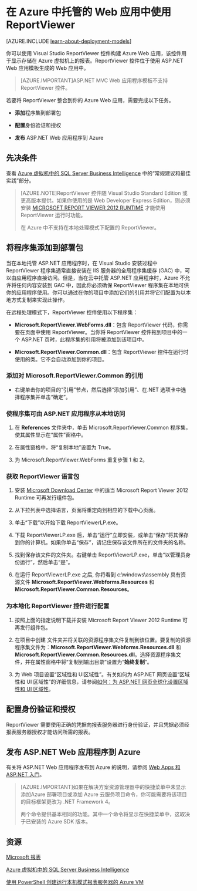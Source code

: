 <properties 
	pageTitle="在 Web 应用中使用 ReportViewer | Azure"
	description="本主题介绍如何使用 Visual Studio ReportViewer 控件构建 Azure Web 应用，该控件用于显示存储在 Azure 虚拟机上的报表。"
	services="virtual-machines-windows"
	documentationCenter="na"
	authors="guyinacube"
	manager="jhubbard"
	editor="monicar" 
	tags="azure-service-management" />
<tags 
	ms.service="virtual-machines-windows"
	ms.devlang="na"
	ms.topic="article"
	ms.tgt_pltfrm="vm-windows-sql-server"
	ms.workload="infrastructure-services"
	ms.date="04/14/2016"
	wacn.date="05/24/2016"
	ms.author="asaxton" />

# 在 Azure 中托管的 Web 应用中使用 ReportViewer

[AZURE.INCLUDE [learn-about-deployment-models](../../includes/learn-about-deployment-models-classic-include.md)]

你可以使用 Visual Studio ReportViewer 控件构建 Azure Web 应用，该控件用于显示存储在 Azure 虚拟机上的报表。ReportViewer 控件位于使用 ASP.NET Web 应用模板生成的 Web 应用中。

>[AZURE.IMPORTANT]ASP.NET MVC Web 应用程序模板不支持 ReportViewer 控件。

若要将 ReportViewer 整合到你的 Azure Web 应用，需要完成以下任务。

- **添加**程序集到部署包

- **配置**身份验证和授权

- **发布** ASP.NET Web 应用程序到 Azure

## 先决条件

查看 [Azure 虚拟机中的 SQL Server Business Intelligence](/documentation/articles/virtual-machines-windows-classic-ps-sql-bi/) 中的“常规建议和最佳实践”部分。

>[AZURE.NOTE]ReportViewer 控件随 Visual Studio Standard Edition 或更高版本提供。如果你使用的是 Web Developer Express Edition，则必须安装 [MICROSOFT REPORT VIEWER 2012 RUNTIME](https://www.microsoft.com/download/details.aspx?id=35747) 才能使用 ReportViewer 运行时功能。
><p>在 Azure 中不支持在本地处理模式下配置的 ReportViewer。


## 将程序集添加到部署包

当在本地托管 ASP.NET 应用程序时，在 Visual Studio 安装过程中 ReportViewer 程序集通常直接安装在 IIS 服务器的全局程序集缓存 (GAC) 中，可以由应用程序直接访问。但是，当在云中托管 ASP.NET 应用程序时，Azure 不允许将任何内容安装到 GAC 中，因此你必须确保 ReportViewer 程序集在本地可供你的应用程序使用。你可以通过在你的项目中添加它们的引用并将它们配置为以本地方式复制来实现此操作。

在远程处理模式下，ReportViewer 控件使用以下程序集：

- **Microsoft.ReportViewer.WebForms.dll**：包含 ReportViewer 代码，你需要在页面中使用 ReportViewer。当你将 ReportViewer 控件拖到项目中的一个 ASP.NET 页时，此程序集的引用将被添加到该项目中。

- **Microsoft.ReportViewer.Common.dll**：包含 ReportViewer 控件在运行时使用的类。它不会自动添加到你的项目。

### 添加对 Microsoft.ReportViewer.Common 的引用

- 右键单击你的项目的“引用”节点，然后选择“添加引用”、在.NET 选项卡中选择程序集并单击“确定”。

### 使程序集可由 ASP.NET 应用程序从本地访问

1. 在 **References** 文件夹中，单击 Microsoft.ReportViewer.Common 程序集，使其属性显示在“属性”窗格中。

1. 在属性窗格中，将“复制本地”设置为 True。

1. 为 Microsoft.ReportViewer.WebForms 重复步骤 1 和 2。

### 获取 ReportViewer 语言包

1. 安装 [Microsoft Download Center](http://go.microsoft.com/fwlink/?LinkId=317386) 中的适当 Microsoft Report Viewer 2012 Runtime 可再发行组件包。

1. 从下拉列表中选择语言，页面将重定向到相应的下载中心页面。

1. 单击“下载”以开始下载 ReportViewerLP.exe。

1. 下载 ReportViewerLP.exe 后，单击“运行”立即安装，或单击“保存”将其保存到你的计算机。如果你单击“保存”，请记住保存该文件所在的文件夹的名称。

1. 找到保存该文件的文件夹。右键单击 ReportViewerLP.exe，单击“以管理员身份运行”，然后单击“是”。

1. 在运行 ReportViewerLP.exe 之后, 你将看到 c:\\windows\\assembly 具有资源文件 **Microsoft.ReportViewer.Webforms.Resources** 和 **Microsoft.ReportViewer.Common.Resources**。

### 为本地化 ReportViewer 控件进行配置

1. 按照上面的指定说明下载并安装 Microsoft Report Viewer 2012 Runtime 可再发行组件包。

1. 在项目中创建 <language> 文件夹并将关联的资源程序集文件复制到该位置。要复制的资源程序集文件为：**Microsoft.ReportViewer.Webforms.Resources.dll** 和 **Microsoft.ReportViewer.Common.Resources.dll**。选择资源程序集文件，并在属性窗格中将“复制到输出目录”设置为“**始终复制**”。

1. 为 Web 项目设置“区域性和 UI区域性”。有关如何为 ASP.NET 网页设置“区域性和 UI 区域性”的详细信息，请参阅[如何：为 ASP.NET 网页全球化设置区域性和 UI 区域性](https://msdn.microsoft.com/zh-cn/library/bz9tc508.aspx)。

## 配置身份验证和授权

ReportViewer 需要使用正确的凭据向报表服务器进行身份验证，并且凭据必须经报表服务器授权才能访问所需的报表。

## 发布 ASP.NET Web 应用程序到 Azure

有关将 ASP.NET Web 应用程序发布到 Azure 的说明，请参阅 [Web Apps 和 ASP.NET 入门](/documentation/articles/web-sites-dotnet-get-started/)。

>[AZURE.IMPORTANT]如果在解决方案资源管理器中的快捷菜单中未显示添加Azure 部署项目或添加 Azure 云服务项目命令，你可能需要将该项目的目标框架更改为 .NET Framework 4。
><p>两个命令提供基本相同的功能。其中一个命令将显示在快捷菜单中，这取决于已安装的 Azure SDK 版本。

## 资源

[Microsoft 报表](https://msdn.microsoft.com/zh-cn/library/bb885185.aspx)

[Azure 虚拟机中的 SQL Server Business Intelligence](/documentation/articles/virtual-machines-windows-classic-ps-sql-bi/)

[使用 PowerShell 创建运行本机模式报表服务器的 Azure VM](/documentation/articles/virtual-machines-windows-classic-ps-sql-report/)

<!---HONumber=Mooncake_0104_2016-->
